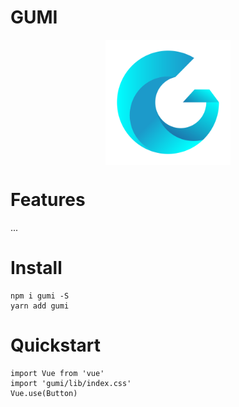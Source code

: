 # GUMI

<img width="200" height="200" src="./docs/_media/icon.png" style="display : block;margin:0 auto" />

# Features

...

# Install

```
npm i gumi -S
yarn add gumi
```

# Quickstart

```
import Vue from 'vue'
import 'gumi/lib/index.css'
Vue.use(Button)
```
